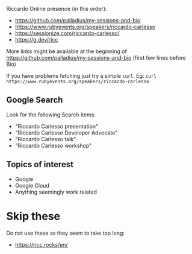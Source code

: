 
Riccardo Online presence (in this order):

* https://github.com/palladius/my-sessions-and-bio
* https://www.rubyevents.org/speakers/riccardo-carlesso
* https://sessionize.com/riccardo-carlesso/
* https://g.dev/ricc

More links might be available at the beginning of https://github.com/palladius/my-sessions-and-bio (first few lines before Bio)

If you have problems fetching just try a simple `curl`. Eg: `curl https://www.rubyevents.org/speakers/riccardo-carlesso`

## Google Search

Look for the following Search items:

* "Riccardo Carlesso presentation"
* "Riccardo Carlesso Developer Advocate"
* "Riccardo Carlesso talk"
* "Riccardo Carlesso workshop"

## Topics of interest

* Google
* Google Cloud
* Anything seemingly work related


# Skip these

Do not use these as they seem to take too long:

* https://ricc.rocks/en/
